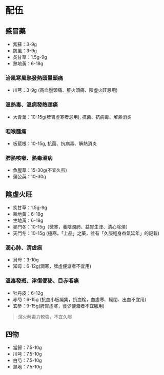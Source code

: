 # 配伍

## 感冒藥
- 紫蘇：3-9g
- 防風：3-9g
- 炙甘草：1.5g-9g
- 熟地黃：6-18g

### 治風寒風熱發熱頭暈頭痛
- 川芎：3-9g (高血壓頭痛、肝火頭痛、陰虛火旺忌用)

### 溫熱毒、溫病發熱頭痛
- 大青葉：10-15g(脾胃虛寒者忌用), 抗菌、抗病毒、解熱消炎

### 咽喉腫痛
- 板藍根：10-15g, 抗菌、抗病毒、解熱消炎

### 肺熱咳嗽、熱毒溫病
- 魚腥草：15-30g(不宜久煎)
- 蒲公英：10-30g


## 陰虛火旺
- 炙甘草：1.5g-9g
- 熟地黃：6-18g
- 生地黃：6-18g
- 麥門冬：10-15g（微寒，養陰潤肺、益胃生津、清心除煩）
- 天門冬：10-15g (極寒，「上品」之藥，並有「久服輕身益氣延年」的記載)

### 潤心肺、清虛痰
- 貝母：3-10g
- 知母：6-12g(潤寒，脾虛便溏者不宜用)

### 溫毒發斑、津傷便秘、目赤咽痛
- 牡丹皮：6-12g
- 赤芍：6-15g (抗血小板凝集，抗血栓，血虛寒、經閉、出血不宜用)
- 玄參：9-15g(脾胃虛寒，食少便溏者不宜服用)
> 瀉火解毒力較強，不宜久服

## 四物
- 當歸：7.5-10g
- 川芎：7.5-10g
- 白芍：7.5-10g
- 熟地：7.5-10g
